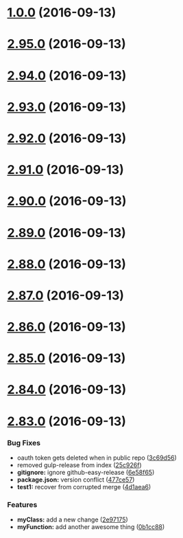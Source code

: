 <a name="1.0.0"></a>
# [1.0.0](https://github.com/ajdruff/github-easy-release/compare/v2.95.0...v1.0.0) (2016-09-13)



<a name="2.95.0"></a>
# [2.95.0](https://github.com/ajdruff/github-easy-release/compare/v2.94.0...v2.95.0) (2016-09-13)



<a name="2.94.0"></a>
# [2.94.0](https://github.com/ajdruff/github-easy-release/compare/v2.93.0...v2.94.0) (2016-09-13)



<a name="2.93.0"></a>
# [2.93.0](https://github.com/ajdruff/github-easy-release/compare/v2.92.0...v2.93.0) (2016-09-13)



<a name="2.92.0"></a>
# [2.92.0](https://github.com/ajdruff/github-easy-release/compare/v2.91.0...v2.92.0) (2016-09-13)



<a name="2.91.0"></a>
# [2.91.0](https://github.com/ajdruff/github-easy-release/compare/v2.90.0...v2.91.0) (2016-09-13)



<a name="2.90.0"></a>
# [2.90.0](https://github.com/ajdruff/github-easy-release/compare/v2.89.0...v2.90.0) (2016-09-13)



<a name="2.89.0"></a>
# [2.89.0](https://github.com/ajdruff/github-easy-release/compare/v2.88.0...v2.89.0) (2016-09-13)



<a name="2.88.0"></a>
# [2.88.0](https://github.com/ajdruff/github-easy-release/compare/v2.87.0...v2.88.0) (2016-09-13)



<a name="2.87.0"></a>
# [2.87.0](https://github.com/ajdruff/github-easy-release/compare/v2.86.0...v2.87.0) (2016-09-13)



<a name="2.86.0"></a>
# [2.86.0](https://github.com/ajdruff/github-easy-release/compare/v2.85.0...v2.86.0) (2016-09-13)



<a name="2.85.0"></a>
# [2.85.0](https://github.com/ajdruff/github-easy-release/compare/v2.84.0...v2.85.0) (2016-09-13)



<a name="2.84.0"></a>
# [2.84.0](https://github.com/ajdruff/github-easy-release/compare/v2.83.0...v2.84.0) (2016-09-13)



<a name="2.83.0"></a>
# [2.83.0](https://github.com/ajdruff/github-easy-release/compare/3c69d56...v2.83.0) (2016-09-13)


### Bug Fixes

* oauth token gets deleted when in public repo ([3c69d56](https://github.com/ajdruff/github-easy-release/commit/3c69d56))
* removed gulp-release from index ([25c926f](https://github.com/ajdruff/github-easy-release/commit/25c926f))
* **gitignore:** ignore github-easy-release ([6e58f65](https://github.com/ajdruff/github-easy-release/commit/6e58f65))
* **package.json:** version conflict ([477ce57](https://github.com/ajdruff/github-easy-release/commit/477ce57))
* **test1:** recover from corrupted merge ([4d1aea6](https://github.com/ajdruff/github-easy-release/commit/4d1aea6))


### Features

* **myClass:** add a new change ([2e97175](https://github.com/ajdruff/github-easy-release/commit/2e97175))
* **myFunction:** add another awesome thing ([0b1cc88](https://github.com/ajdruff/github-easy-release/commit/0b1cc88))



